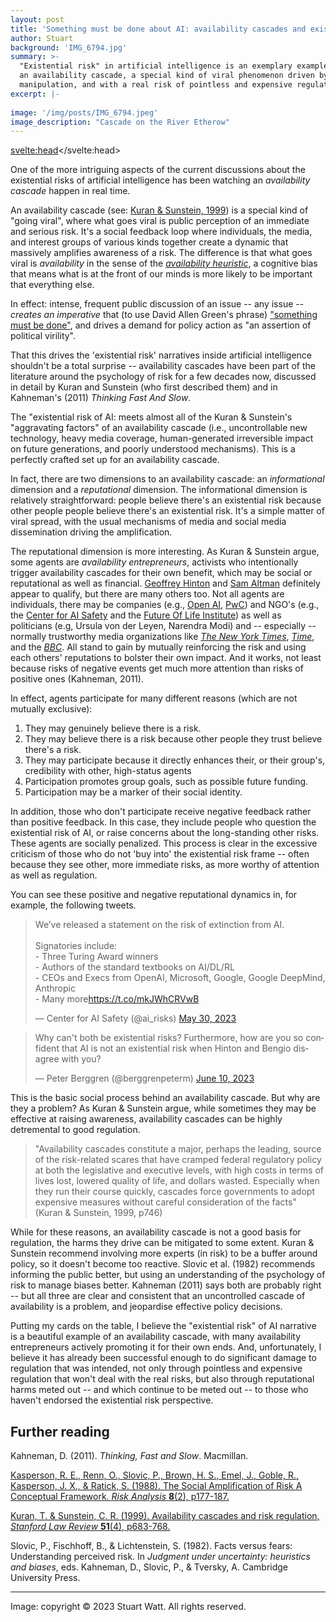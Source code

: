 ```yaml
---
layout: post
title: 'Something must be done about AI: availability cascades and existential risk'
author: Stuart
background: 'IMG_6794.jpg'
summary: >-
  "Existential risk" in artificial intelligence is an exemplary example of
  an availability cascade, a special kind of viral phenomenon driven by strategic 
  manipulation, and with a real risk of pointless and expensive regulation.
excerpt: |-
  
image: '/img/posts/IMG_6794.jpeg'
image_description: "Cascade on the River Etherow"
---
```

<svelte:head><script async src="https://platform.twitter.com/widgets.js" charset="utf-8"></script></svelte:head>

One of the more intriguing aspects of the current discussions about
the existential risks of artificial intelligence has been watching
an *availability cascade* happen in real time.

An availability cascade (see: [Kuran & Sunstein, 1999](https://chicagounbound.uchicago.edu/cgi/viewcontent.cgi?article=1036&context=public_law_and_legal_theory)) is a special kind of "going viral", 
where what goes viral is public perception of an immediate and serious risk. It's a social feedback loop
where individuals, the media, and interest groups of various kinds together create a dynamic that
massively amplifies awareness of a risk.
The difference is that what goes viral is *availability* in the sense of the 
[*availability heuristic*](https://en.wikipedia.org/wiki/Availability_heuristic), 
a cognitive bias that means what is at the 
front of our minds is more likely to be important that everything else. 

In effect: intense, frequent public discussion of an issue -- any issue -- *creates an imperative* 
that (to use David Allen Green's phrase) ["something must be done"](https://davidallengreen.com/2020/03/thinking-about-emergency-legislation/),
and drives a demand for policy action as "an assertion of political virility".

That this drives the 'existential risk' narratives inside artificial 
intelligence shouldn't be a total 
surprise -- availability cascades have been
part of the literature around the psychology of risk for a few decades
now, discussed in detail by Kuran and Sunstein (who first described 
them) and in Kahneman's (2011) *Thinking Fast And Slow*. 

The "existential risk of AI: meets almost all of the Kuran & Sunstein's 
"aggravating factors" of an availability cascade (i.e., uncontrollable 
new technology, heavy media coverage, human-generated irreversible impact 
on future generations, and poorly understood mechanisms). This is a
perfectly crafted set up for an availability cascade.

In fact, there are two dimensions to an availability cascade: an *informational*
dimension and a *reputational* dimension. The informational dimension is
relatively straightforward: people believe there's an existential 
risk because other people people believe there's an existential 
risk. It's a simple matter of viral spread, with the usual mechanisms
of media and social media dissemination driving the amplification.

The reputational dimension is more interesting. As Kuran & Sunstein argue, 
some agents are *availability 
entrepreneurs*, activists who intentionally trigger availability cascades for
their own benefit, which may be social or reputational as well as financial. 
[Geoffrey Hinton](https://www.bbc.com/news/world-us-canada-65452940) and 
[Sam Altman](https://www.cnn.com/2023/05/15/tech/sam-altman-openai/index.html)
definitely appear to qualify, but there are 
many others too. Not all agents are individuals, there may be companies
(e.g., [Open AI](https://openai.com/blog/governance-of-superintelligence),
[PwC](https://www.pwc.com/us/en/tech-effect/ai-analytics/managing-generative-ai-risks.html)) 
and NGO's (e.g., 
the [Center for AI Safety](https://www.safe.ai) and
the [Future Of Life Institute](https://futureoflife.org/cause-area/artificial-intelligence/)) 
as well as politicians (e.g, Ursula von der Leyen, Narendra Modi) 
and -- especially -- normally trustworthy media organizations like
[*The New York Times*](https://www.nytimes.com/2023/06/10/technology/ai-humanity.html),
[*Time*](https://time.com/6283386/ai-risk-openai-deepmind-letter/), and the
[*BBC*](https://www.bbc.com/news/uk-65746524). All 
stand to gain by mutually reinforcing the risk and using each others' 
reputations to bolster their own impact. And it works, not least because
risks of negative events get much more attention than risks of positive ones
(Kahneman, 2011).

In effect, agents
participate for many different reasons (which are not mutually exclusive):

1. They may genuinely believe there is a risk.
2. They may believe there is a risk because other people they trust believe there's a risk.
3. They may participate because it directly enhances their, or their group's, credibility with other,
   high-status agents
4. Participation promotes group goals, such as possible future funding.
5. Participation may be a marker of their social identity.

In addition, those who don't participate receive negative feedback 
rather than positive feedback. In this case, they include people 
who question the existential risk of AI, or 
raise concerns about the long-standing other risks. These agents are socially penalized.
This process is clear in the excessive criticism of those who do not
'buy into' the existential risk frame -- often because they see other,
more immediate risks, as more worthy of attention as well as regulation.

You can see these positive and negative reputational dynamics in, for example, the following tweets.

<blockquote class="twitter-tweet"><p lang="en" dir="ltr">We’ve released a statement on the risk of extinction from AI.<br><br>Signatories include:<br>- Three Turing Award winners<br>- Authors of the standard textbooks on AI/DL/RL<br>- CEOs and Execs from OpenAI, Microsoft, Google, Google DeepMind, Anthropic<br>- Many more<a href="https://t.co/mkJWhCRVwB">https://t.co/mkJWhCRVwB</a></p>&mdash; Center for AI Safety (@ai_risks) <a href="https://twitter.com/ai_risks/status/1663478064913993728?ref_src=twsrc%5Etfw">May 30, 2023</a></blockquote> 
<blockquote class="twitter-tweet" data-conversation="none"><p lang="en" dir="ltr">Why can&#39;t both be existential risks? Furthermore, how are you so confident that AI is not an existential risk when Hinton and Bengio disagree with you?</p>&mdash; Peter Berggren (@berggrenpeterm) <a href="https://twitter.com/berggrenpeterm/status/1667381395977809920?ref_src=twsrc%5Etfw">June 10, 2023</a></blockquote>

This is the basic social process behind an availability cascade. But
why are they a problem? As Kuran & Sunstein argue, while sometimes they
may be effective at raising awareness, availability cascades
can be highly detremental to good regulation. 

> "Availability cascades constitute a major, perhaps the leading, source 
> of the risk-related scares that have cramped federal regulatory policy
> at both the legislative and executive levels, with high costs in terms
> of lives lost, lowered quality of life, and dollars wasted. Especially
> when they run their course quickly, cascades force governments to adopt
> expensive measures without careful consideration of the facts"
> (Kuran & Sunstein, 1999, p746)

While for these reasons, an availability cascade is not a good
basis for regulation, the harms they drive can be mitigated to some extent. Kuran &
Sunstein recommend involving more experts (in risk) to be a buffer around
policy, so it doesn't become too reactive. Slovic et al. (1982) recommends informing
the public better, but using an understanding of the psychology of risk to manage biases better. 
Kahneman (2011) says both are probably right -- but all three are clear and consistent
that an uncontrolled cascade of availability is a problem, and jeopardise effective policy decisions.

Putting my cards on the table, I believe the "existential risk" of AI narrative
is a beautiful example of an availability cascade, with many availability entrepreneurs
actively promoting it for their own ends. And, unfortunately, I believe it
has already been successful enough to do significant damage to regulation that was 
intended, not only through pointless and expensive regulation that won't deal
with the real risks, but also through reputational harms meted out -- and which
continue to be meted out -- to those
who haven't endorsed the existential risk perspective.

## Further reading

Kahneman, D. (2011). *Thinking, Fast and Slow*. Macmillan.

[Kasperson, R. E., Renn, O., Slovic, P., Brown, H. S., Emel, J., Goble, R., Kasperson, J. X., & Ratick, S. (1988). The Social Amplification of Risk A Conceptual Framework. *Risk Analysis* **8**(2), p177-187.](https://onlinelibrary.wiley.com/doi/10.1111/j.1539-6924.1988.tb01168.x)

[Kuran, T. & Sunstein, C. R. (1999). Availability cascades and risk regulation, *Stanford Law Review* **51**(4), p683-768.](https://chicagounbound.uchicago.edu/cgi/viewcontent.cgi?article=1036&context=public_law_and_legal_theory) 

Slovic, P., Fischhoff, B., & Lichtenstein, S. (1982). Facts versus fears: Understanding perceived risk.
In  *Judgment under uncertainty: heuristics and biases*, eds. Kahneman, D., Slovic, P., & Tversky, A. Cambridge University Press.

<hr>

Image: copyright © 2023 Stuart Watt. All rights reserved.
